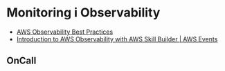 # Monitoring i Observability  
- [AWS Observability Best Practices](https://aws-observability.github.io/observability-best-practices/guides/)
- [Introduction to AWS Observability with AWS Skill Builder | AWS Events](https://youtu.be/sZAFDK1rf1A)

## OnCall

